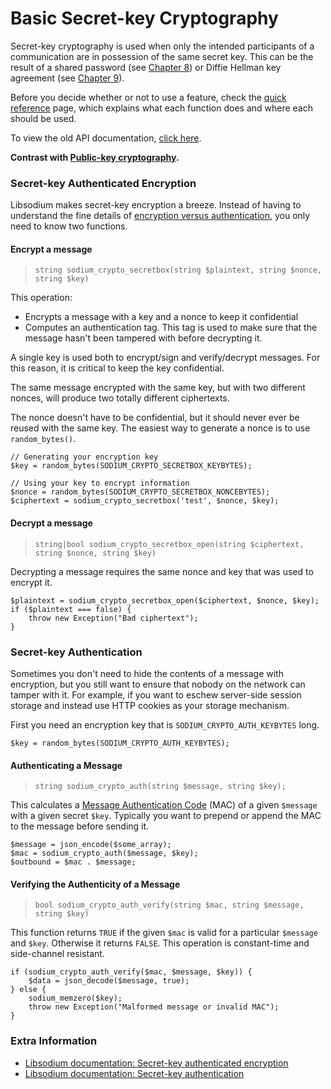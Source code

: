 # Basic Secret-key Cryptography

Secret-key cryptography is used when only the intended participants of a
communication are in possession of the same secret key. This can be the result
of a shared password (see [Chapter 8](07-password-hashing.md)) or Diffie Hellman key agreement (see 
[Chapter 9](08-advanced.md#crypto-kx)).

Before you decide whether or not to use a feature, check the
[quick reference](https://paragonie.com/blog/2017/06/libsodium-quick-reference-quick-comparison-similar-functions-and-which-one-use)
page, which explains what each function does and where each should be used.

To view the old API documentation, [click here](https://github.com/paragonie/pecl-libsodium-doc/blob/v1/chapters/04-secretkey-crypto.md).

**Contrast with [Public-key cryptography](05-publickey-crypto.md).**

<h3 id="crypto-secretbox">Secret-key Authenticated Encryption</h3>

Libsodium makes secret-key encryption a breeze. Instead of having to understand
the fine details of [encryption versus authentication](https://paragonie.com/blog/2015/05/using-encryption-and-authentication-correctly),
you only need to know two functions.

#### Encrypt a message

> `string sodium_crypto_secretbox(string $plaintext, string $nonce, string $key)`

This operation:

* Encrypts a message with a key and a nonce to keep it confidential
* Computes an authentication tag. This tag is used to make sure that the message
  hasn't been tampered with before decrypting it.

A single key is used both to encrypt/sign and verify/decrypt messages. For this
reason, it is critical to keep the key confidential.

The same message encrypted with the same key, but with two different nonces, 
will produce two totally different ciphertexts.

The nonce doesn't have to be confidential, but it should never ever be reused
with the same key. The easiest way to generate a nonce is to use `random_bytes()`.

    // Generating your encryption key
    $key = random_bytes(SODIUM_CRYPTO_SECRETBOX_KEYBYTES);
    
    // Using your key to encrypt information
    $nonce = random_bytes(SODIUM_CRYPTO_SECRETBOX_NONCEBYTES);
    $ciphertext = sodium_crypto_secretbox('test', $nonce, $key);

<h4 id="crypto-secretbox-open">Decrypt a message</h4>

> `string|bool sodium_crypto_secretbox_open(string $ciphertext, string $nonce, string $key)`

Decrypting a message requires the same nonce and key that was used to encrypt it.

    $plaintext = sodium_crypto_secretbox_open($ciphertext, $nonce, $key);
    if ($plaintext === false) {
        throw new Exception("Bad ciphertext");
    }

<h3 id="crypto-auth">Secret-key Authentication</h3>

Sometimes you don't need to hide the contents of a message with encryption, but
you still want to ensure that nobody on the network can tamper with it. For
example, if you want to eschew server-side session storage and instead use HTTP
cookies as your storage mechanism.

First you need an encryption key that is `SODIUM_CRYPTO_AUTH_KEYBYTES` long.

    $key = random_bytes(SODIUM_CRYPTO_AUTH_KEYBYTES);

#### Authenticating a Message

> `string sodium_crypto_auth(string $message, string $key);`

This calculates a [Message Authentication Code](https://paragonie.com/blog/2015/08/you-wouldnt-base64-a-password-cryptography-decoded)
(MAC) of a given `$message` with a given secret `$key`. Typically you want to 
prepend or append the MAC to the message before sending it.

    $message = json_encode($some_array);
    $mac = sodium_crypto_auth($message, $key);
    $outbound = $mac . $message;

#### Verifying the Authenticity of a Message

> `bool sodium_crypto_auth_verify(string $mac, string $message, string $key)`

This function returns `TRUE` if the given `$mac` is valid for a particular 
`$message` and `$key`. Otherwise it returns `FALSE`. This operation is 
constant-time and side-channel resistant.

    if (sodium_crypto_auth_verify($mac, $message, $key)) {
        $data = json_decode($message, true);
    } else {
        sodium_memzero($key);
        throw new Exception("Malformed message or invalid MAC");
    }

### Extra Information

* [Libsodium documentation: Secret-key authenticated encryption](https://download.libsodium.org/doc/secret-key_cryptography/authenticated_encryption.html)
* [Libsodium documentation: Secret-key authentication](https://download.libsodium.org/doc/secret-key_cryptography/secret-key_authentication.html)

